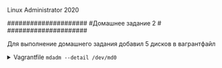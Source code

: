 Linux Administrator 2020

   #####################
   #Домашнее задание 2 #
   #####################

Для выполнение домашнего задания добавил 5 дисков в вагрантфайл

<details>
<summary>Vagrantfile <code>mdadm --detail /dev/md0</code></summary>

```
# -*- mode: ruby -*-
# vim: set ft=ruby :

MACHINES = {
  :otuslinux => {
        :box_name => "centos/7",
        :ip_addr => '192.168.11.107',
<------>:disks => {
<------><------>:sata1 => {
<------><------><------>:dfile => './sata1.vdi',
<------><------><------>:size => 250,
<------><------><------>:port => 1
<------><------>},
<------><------>:sata2 => {
                        :dfile => './sata2.vdi',
                        :size => 250, # Megabytes
<------><------><------>:port => 2
<------><------>},
                :sata3 => {
                        :dfile => './sata3.vdi',
                        :size => 250,
                        :port => 3
                },
                :sata4 => {
                        :dfile => './sata4.vdi',
                        :size => 250, # Megabytes
                        :port => 4
                }

<------>}

<------><------>
  },

}

Vagrant.configure("2") do |config|

  MACHINES.each do |boxname, boxconfig|

      config.vm.define 'centos' do |box|

          box.vm.box = boxconfig[:box_name]
          box.vm.host_name = boxname.to_s

          #box.vm.network "forwarded_port", guest: 3260, host: 3260+offset

          box.vm.network "private_network", ip: boxconfig[:ip_addr]

          box.vm.provider :virtualbox do |vb|
            <-->  vb.customize ["modifyvm", :id, "--memory", "3048"]
                  needsController = false
<------><------>  boxconfig[:disks].each do |dname, dconf|
<------><------><------>  unless File.exist?(dconf[:dfile])
<------><------><------><------>vb.customize ['createhd', '--filename', dconf[:dfile], '--variant', 'Fixed', '--size', dconf[:size]]
                                needsController =  true
                          end

<------><------>  end
                  if needsController == true
                     vb.customize ["storagectl", :id, "--name", "SATA", "--add", "sata" ]
                     boxconfig[:disks].each do |dname, dconf|
                         vb.customize ['storageattach', :id,  '--storagectl', 'SATA', '--port', dconf[:port], '--device', 0, '--type', 'hdd', '--medium', dconf[:d
                     end
                  end
          end
         box.vm.provision "ansible" do |ansible|
            ansible.playbook = "playbook.yml"
       end
.......
       end
.......
    end
....
    end

#  В итоге при поднятии вагранта vagrant up получилась следующая разметка


</details>

<summary>Команда  <code>lsblk>

```


# Диски /dev/sdb, /dev/sdd  /dev/sde  - бдуем делать RAID10  /dev/sdf - для создания gpt раздела и 5 партиций ( задание из Д.З.)


<code>mdadm --create /dev/md0 --level=10 --raid-devices=4 /dev/sd[b-e]</code> - Добавляем диски и создаем RAID 10



